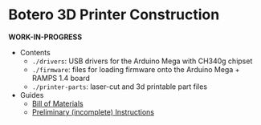 # Botero 3D Printer Construction
******WORK-IN-PROGRESS******
  - Contents
    - `./drivers`: USB drivers for the Arduino Mega with CH340g chipset
    - `./firmware`: files for loading firmware onto the Arduino Mega + RAMPS 1.4 board
    - `./printer-parts`: laser-cut and 3d printable part files
  - Guides
    - [Bill of Materials](https://docs.google.com/spreadsheets/d/1qfAnqGb2Y4jCnc3KZLQFH8dfTMAcHStBsM3m4sgjOxE/edit?usp=sharing)
    - [Preliminary (incomplete) Instructions](https://docs.google.com/document/d/1Rjcu9FiFy42U2eL0eWIAQUI9wFf0EVY7zgJ4SKwblW4/edit)
